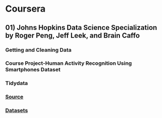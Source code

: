 # Coursera
## 01) Johns Hopkins Data Science Specialization by Roger Peng, Jeff Leek, and Brain Caffo
### Getting and Cleaning Data

### Course Project-Human Activity Recognition Using Smartphones Dataset


### Tidydata

### [Source](http://archive.ics.uci.edu/ml/datasets/Human+Activity+Recognition+Using+Smartphones)
### [Datasets](https://d396qusza40orc.cloudfront.net/getdata%2Fprojectfiles%2FUCI%20HAR%20Dataset.zip)
